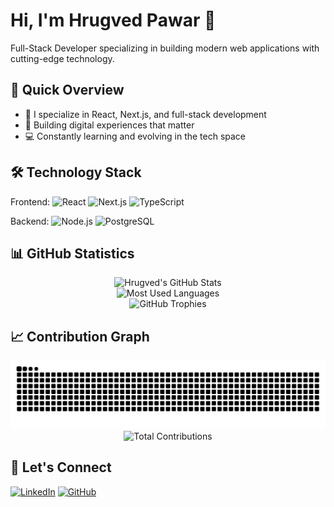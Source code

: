 # Hi, I'm Hrugved Pawar 👋

Full-Stack Developer specializing in building modern web applications with cutting-edge technology.

## 🚀 Quick Overview

- 🔭 I specialize in React, Next.js, and full-stack development
- 🎯 Building digital experiences that matter
- 💻 Constantly learning and evolving in the tech space

## 🛠 Technology Stack

Frontend:
![React](https://img.shields.io/badge/React-20232A?style=for-the-badge&logo=react&logoColor=61DAFB)
![Next.js](https://img.shields.io/badge/Next.js-000000?style=for-the-badge&logo=next.js&logoColor=white)
![TypeScript](https://img.shields.io/badge/TypeScript-007ACC?style=for-the-badge&logo=typescript&logoColor=white)

Backend:
![Node.js](https://img.shields.io/badge/Node.js-339933?style=for-the-badge&logo=node.js&logoColor=white)
![PostgreSQL](https://img.shields.io/badge/PostgreSQL-316192?style=for-the-badge&logo=postgresql&logoColor=white)

## 📊 GitHub Statistics

<div align="center">
  <!-- GitHub Stats Card -->
  <img src="https://github-readme-stats-git-masterrstaa-rickstaa.vercel.app/api?username=rugg07&show_icons=true&theme=radical&hide_border=true&count_private=true" alt="Hrugved's GitHub Stats" />
</div>

<div align="center">
  <!-- Most Used Languages -->
  <img src="https://github-readme-stats-git-masterrstaa-rickstaa.vercel.app/api/top-langs/?username=rugg07&layout=compact&theme=radical&hide_border=true" alt="Most Used Languages" />
</div>

<div align="center">
  <!-- GitHub Trophies -->
  <img src="https://github-profile-trophy.vercel.app/?username=rugg07&theme=radical&no-frame=true&margin-w=4&row=2&column=4" alt="GitHub Trophies" />
</div>

## 📈 Contribution Graph

<picture>
  <source media="(prefers-color-scheme: dark)" srcset="https://raw.githubusercontent.com/rugg07/rugg07/output/github-contribution-grid-snake-dark.svg" />
  <source media="(prefers-color-scheme: light)" srcset="https://raw.githubusercontent.com/rugg07/rugg07/output/github-contribution-grid-snake.svg" />
  <img alt="github contribution grid snake animation" src="https://raw.githubusercontent.com/rugg07/rugg07/output/github-contribution-grid-snake.svg" />
</picture>

<div align="center">
  <img src="https://github-readme-stats-git-masterrstaa-rickstaa.vercel.app/api/count?username=rugg07&theme=radical&hide_border=true" alt="Total Contributions" />
</div>


## 🤝 Let's Connect

[![LinkedIn](https://img.shields.io/badge/LinkedIn-0077B5?style=for-the-badge&logo=linkedin&logoColor=white)](https://www.linkedin.com/in/hrugved-pawar/)
[![GitHub](https://img.shields.io/badge/GitHub-100000?style=for-the-badge&logo=github&logoColor=white)](https://github.com/rugg07)
